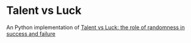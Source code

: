 # Talent vs Luck
An Python implementation of  [Talent vs Luck: the role of randomness in success and failure](https://arxiv.org/abs/1802.07068)
